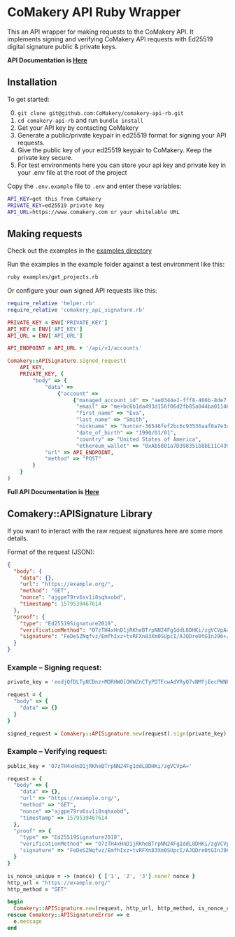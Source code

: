 # CoMakery API Ruby Wrapper

This an API wrapper for making requests to the CoMakery API. It implements signing and verifying CoMakery API requests with Ed25519 digital signature public & private keys.

**API Documentation is [Here](https://www.comakery.com/doc/api/index.html)**

## Installation

To get started:

0. `git clone git@github.com:CoMakery/comakery-api-rb.git`
1. `cd comakery-api-rb` and run `bundle install`
1. Get your API key by contacting CoMakery
1. Generate a public/private keypair in ed25519 format for signing your API requests.
1. Give the public key of your ed25519 keypair to CoMakery. Keep the private key secure.
1. For test environments here you can store your api key and private key in your .env file at the root of the project

Copy the `.env.example` file to `.env` and enter these variables:
```bash
API_KEY=get this from CoMakery
PRIVATE_KEY=ed25519 private key
API_URL=https://www.comakery.com or your whitelable URL
```

## Making requests

Check out the examples in the [examples directory](./examples)

Run the examples in the example folder against a test environment like this:
```bash
ruby examples/get_projects.rb
```

Or configure your own signed API requests like this:
```ruby
require_relative 'helper.rb'
require_relative 'comakery_api_signature.rb'

PRIVATE_KEY = ENV['PRIVATE_KEY']
API_KEY = ENV['API_KEY']
API_URL = ENV['API_URL']

API_ENDPOINT = API_URL + '/api/v1/accounts'

Comakery::APISignature.signed_request(
    API_KEY,
    PRIVATE_KEY, {
        "body" => {
            "data" =>
                {"account" =>
                     {"managed_account_id" => "ae0344e2-fff8-466b-8de7-5941ec7115c2",
                      "email" => "me+bc6b1da493d156f06d2fb85a044ba01146796f52@example.com",
                      "first_name" => "Eva",
                      "last_name" => "Smith",
                      "nickname" => "hunter-36546fef2bc6c93536aaf0a7e3c374d645a00d59",
                      "date_of_birth" => "1990/01/01",
                      "country" => "United States of America",
                      "ethereum_wallet" => "0xAb5801a7D398351b8bE11C439e05C5B3259aeC9B"}},
            "url" => API_ENDPOINT,
            "method" => "POST"
        }
    }
)
```

**Full API Documentation is [Here](https://www.comakery.com/doc/api/index.html)**


## Comakery::APISignature Library

If you want to interact with the raw request signatures here are some more details.

Format of the request (JSON):
```json
{
  "body": {
    "data": {},
    "url": "https://example.org/",
    "method": "GET",
    "nonce": "ajgpe79rv6sv1i8sqhxobd",
    "timestamp": 1579539467614
  },
  "proof": {
    "type": "Ed25519Signature2018",
    "verificationMethod": "O7zTH4xHnD1jRKheBTrpNN24Fg1ddL8DHKi/zgVCVpA=",
    "signature": "FeDeSZNqfvz/EmfhIxz+tvRFXn83Xm0SUpcI/AJQDre0tGInJ96+/HN0nhG2vHPevKfpGaq9cr0zwuC6OEbvCQ=="
  }
}
```


### Example – Signing request:
```ruby
private_key = 'eodjQfDLTyNCBnz+MORHW0lOKWZnCTyPDTFcwAdVRyQ7vNMfjEecPWNEqF4FOuk03bgWDV10vwMcqL/OBUJWkA=='

request = {
  "body" => {
    "data" => {}
  }
}

signed_request = Comakery::APISignature.new(request).sign(private_key)
```


### Example – Verifying request:

```ruby
public_key = 'O7zTH4xHnD1jRKheBTrpNN24Fg1ddL8DHKi/zgVCVpA='

request = {
  "body" => {
    "data" => {},
    "url" => "https://example.org/",
    "method" => "GET",
    "nonce" =>"ajgpe79rv6sv1i8sqhxobd",
    "timestamp" => 1579539467614
  },
  "proof" => {
    "type" => "Ed25519Signature2018",
    "verificationMethod" => "O7zTH4xHnD1jRKheBTrpNN24Fg1ddL8DHKi/zgVCVpA=",
    "signature" => "FeDeSZNqfvz/EmfhIxz+tvRFXn83Xm0SUpcI/AJQDre0tGInJ96+/HN0nhG2vHPevKfpGaq9cr0zwuC6OEbvCQ=="
  }
}

is_nonce_unique = -> (nonce) { ['1', '2', '3'].none? nonce }
http_url = "https://example.org/"
http_method = "GET"

begin
  Comakery::APISignature.new(request, http_url, http_method, is_nonce_unique).verify(public_key)
rescue Comakery::APISignatureError => e
  e.message
end
```